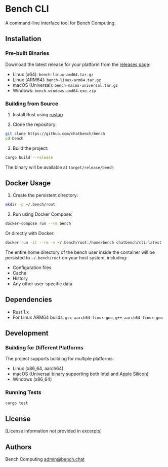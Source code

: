 # Bench CLI

A command-line interface tool for Bench Computing.

## Installation

### Pre-built Binaries

Download the latest release for your platform from the [releases page](https://github.com/chatbench/bench/releases):

- Linux (x64): `bench-linux-amd64.tar.gz`
- Linux (ARM64): `bench-linux-arm64.tar.gz`
- macOS (Universal): `bench-macos-universal.tar.gz`
- Windows: `bench-windows-amd64.exe.zip`

### Building from Source

1. Install Rust using [rustup](https://rustup.rs/)

2. Clone the repository:
```bash
git clone https://github.com/chatbench/bench
cd bench
```

3. Build the project:
```bash
cargo build --release
```

The binary will be available at `target/release/bench`

## Docker Usage

1. Create the persistent directory:
```bash
mkdir -p ~/.bench/root
```

2. Run using Docker Compose:
```bash
docker-compose run --rm bench
```

Or directly with Docker:
```bash
docker run -it --rm -v ~/.bench/root:/home/bench chatbench/cli:latest
```

The entire home directory of the bench user inside the container will be persisted to `~/.bench/root` on your host system, including:
- Configuration files
- Cache
- History
- Any other user-specific data

## Dependencies

- Rust 1.x
- For Linux ARM64 builds: `gcc-aarch64-linux-gnu`, `g++-aarch64-linux-gnu`

## Development

### Building for Different Platforms

The project supports building for multiple platforms:
- Linux (x86_64, aarch64)
- macOS (Universal binary supporting both Intel and Apple Silicon)
- Windows (x86_64)

### Running Tests

```bash
cargo test
```

## License

[License information not provided in excerpts]

## Authors

Bench Computing <admin@bench.chat>
